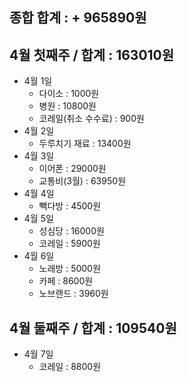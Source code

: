 ## 종합 합계 :  + 965890원

## 4월 첫째주 / 합계 :  163010원
- 4월 1일
	- 다이소 : 1000원
	- 병원 : 10800원
	- 코레일(취소 수수료) : 900원
- 4월 2일 
	- 두루치기 재료 : 13400원
- 4월 3일
	- 이어폰 : 29000원
	- 교통비(3월) : 63950원
- 4월 4일
	- 빽다방 : 4500원
- 4월 5일
	- 성심당 : 16000원
	- 코레일 : 5900원
- 4월 6일
	- 노래방 : 5000원
	- 카페 : 8600원
	- 노브랜드 : 3960원
## 4월 둘째주 / 합계 : 109540원
- 4월 7일 
	- 코레일  : 8800원


